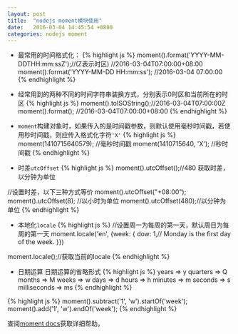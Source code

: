 ```yaml
---
layout: post
title:  "nodejs moment模块使用"
date:   2016-03-04 14:45:54 +0800
categories: nodejs moment
---
```

* 最常用的时间格式化：
{% highlight js %}
moment().format('YYYY-MM-DDTHH:mm:ssZ');//(Z表示时区)
//2016-03-04T07:00:00+08:00
moment().format('YYYY-MM-DD HH:mm:ss');
//2016-03-04 07:00:00
{% endhighlight %}

* 经常用到的两种不同的时间字符串装换方式，分别表示0时区和当前所在的时区
{% highlight js %}
moment().toISOString();//2016-03-04T07:00:00Z
moment().format();     //2016-03-04T07:00:00+08:00
{% endhighlight %}

* `moment`构建对象时，如果传入的是时间戳参数，则默认使用毫秒时间戳，若使用秒时间戳，则应传入格式化字符`'X'`
{% highlight js %}
moment(1410715640579); //毫秒时间戳
moment(1410715640, 'X'); //秒时间戳
{% endhighlight %}

* 时差`utcOffset`
{% highlight js %}
moment().utcOffset();//480 获取时差，以分钟为单位

//设置时差，以下三种方式等价
moment().utcOffset("+08:00");
moment().utcOffset(8);  //以小时为单位
moment().utcOffset(480);//以分钟为单位
{% endhighlight %}

* 本地化`locale`
{% highlight js %}
//设置周一为每周的第一天，默认周日为每周的第一天
moment.locale('en', {week: {
  dow: 1,// Monday is the first day of the week.
}})

moment.locale();//获取当前的locale
{% endhighlight %}

* 日期运算
日期运算的省略形式
{% highlight js %}
years => y
quarters => Q
months => M
weeks => w
days => d
hours => h
minutes => m
seconds => s
milliseconds => ms
{% endhighlight %}

{% highlight js %}
moment().subtract('1', 'w').startOf('week');
moment().add('1', 'w').endOf('week');
{% endhighlight %}

查阅[moment docs][moment-docs]获取详细帮助。

[moment-docs]: http://momentjs.com/docs/
